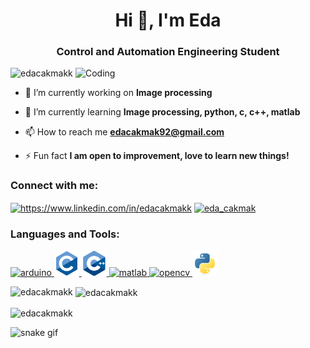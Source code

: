 
<h1 align="center">Hi 👋, I'm Eda</h1>
<h3 align="center">Control and Automation Engineering Student</h3>
<img align="right" alt="Coding" width="400" src="https://i.pinimg.com/originals/3e/d1/1f/3ed11f403c894081c736de5ef48e399e.gif">

<p align="left"> <img src="https://komarev.com/ghpvc/?username=edacakmakk&label=Profile%20views&color=0e75b6&style=flat" alt="edacakmakk" /> </p>

- 🔭 I’m currently working on **Image processing**

- 🌱 I’m currently learning **Image processing, python, c, c++, matlab**

- 📫 How to reach me **edacakmak92@gmail.com**

- ⚡ Fun fact **I am open to improvement, love to learn new things!**

<h3 align="left">Connect with me:</h3>
<p align="left">
<a href="https://linkedin.com/in/https:/www.linkedin.com/in/edacakmakk" target="blank"><img align="center" src="https://raw.githubusercontent.com/rahuldkjain/github-profile-readme-generator/master/src/images/icons/Social/linked-in-alt.svg" alt="https://www.linkedin.com/in/edacakmakk" alt="eda çakmak" height="30" width="40" /></a>
<a href="https://www.hackerrank.com/eda_cakmak" target="blank"><img align="center" src="https://raw.githubusercontent.com/rahuldkjain/github-profile-readme-generator/master/src/images/icons/Social/hackerrank.svg" alt="eda_cakmak" height="30" width="40" /></a>
</p>

<h3 align="left">Languages and Tools:</h3>
<p align="left"> <a href="https://www.arduino.cc/" target="_blank" rel="noreferrer"> <img src="https://cdn.worldvectorlogo.com/logos/arduino-1.svg" alt="arduino" width="40" height="40"/> </a> <a href="https://www.cprogramming.com/" target="_blank" rel="noreferrer"> <img src="https://raw.githubusercontent.com/devicons/devicon/master/icons/c/c-original.svg" alt="c" width="40" height="40"/> </a> <a href="https://www.w3schools.com/cpp/" target="_blank" rel="noreferrer"> <img src="https://raw.githubusercontent.com/devicons/devicon/master/icons/cplusplus/cplusplus-original.svg" alt="cplusplus" width="40" height="40"/> </a> <a href="https://www.mathworks.com/" target="_blank" rel="noreferrer"> <img src="https://upload.wikimedia.org/wikipedia/commons/2/21/Matlab_Logo.png" alt="matlab" width="40" height="40"/> </a> <a href="https://opencv.org/" target="_blank" rel="noreferrer"> <img src="https://www.vectorlogo.zone/logos/opencv/opencv-icon.svg" alt="opencv" width="40" height="40"/> </a> <a href="https://www.python.org" target="_blank" rel="noreferrer"> <img src="https://raw.githubusercontent.com/devicons/devicon/master/icons/python/python-original.svg" alt="python" width="40" height="40"/> </a> </p>

<p><img align="left" src="https://github-readme-stats.vercel.app/api/top-langs?username=edacakmakk&show_icons=true&locale=en&layout=compact" alt="edacakmakk" /></p>

<p>&nbsp;<img align="center" src="https://github-readme-stats.vercel.app/api?username=edacakmakk&show_icons=true&locale=en" alt="edacakmakk" /></p>

<p><img align="center" src="https://github-readme-streak-stats.herokuapp.com/?user=edacakmakk&" alt="edacakmakk" /></p>

![snake gif](https://github.com/edacakmakk/edacakmakk/blob/output/github-contribution-grid-snake.gif)
